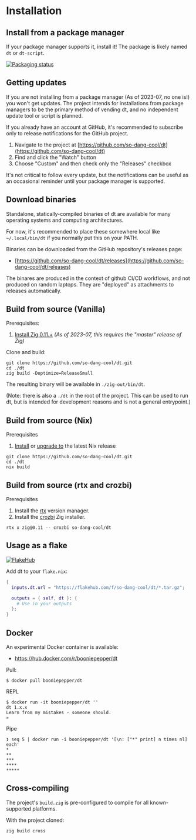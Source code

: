 # Installation


## Install from a package manager

If your package manager supports it, install it! The package is likely named `dt`
or `dt-script`.

[![Packaging status](https://repology.org/badge/vertical-allrepos/dt-script.svg)](https://repology.org/project/dt-script/versions)

## Getting updates

If you are not installing from a package manager (As of 2023-07, no one is!)
you won't get updates. The project intends for installations from package
managers to be the primary method of vending dt, and no independent update tool
or script is planned.

If you already have an account at GitHub, it's recommended to subscribe only to
release notifications for the GitHub project.

1. Navigate to the project at [https://github.com/so-dang-cool/dt](https://github.com/so-dang-cool/dt)
2. Find and click the "Watch" button
3. Choose "Custom" and then check only the "Releases" checkbox

It's not critical to follow every update, but the notifications can be useful
as an occasional reminder until your package manager is supported.


## Download binaries

Standalone, statically-compiled binaries of dt are available for many operating
systems and computing architectures.

For now, it's recommended to place these somewhere local like `~/.local/bin/dt`
if you normally put this on your PATH.

Binaries can be downloaded from the GitHub repository's releases page:

* [https://github.com/so-dang-cool/dt/releases](https://github.com/so-dang-cool/dt/releases)

The binares are produced in the context of github CI/CD workflows, and not
produced on random laptops. They are "deployed" as attachments to releases
automatically.


## Build from source (Vanilla)

Prerequisites:

1. [Install Zig 0.11.+](https://ziglang.org/download/)
   _(As of 2023-07, this requires the "master" release of Zig)_

Clone and build:

```
git clone https://github.com/so-dang-cool/dt.git
cd ./dt
zig build -Doptimize=ReleaseSmall
```

The resulting binary will be available in `./zig-out/bin/dt`.

(Note: there is also a `./dt` in the root of the project. This can be used
to run dt, but is intended for development reasons and is not a general
entrypoint.)


## Build from source (Nix)

Prerequisites

1. [Install][install-nix] or [upgrade to][upgrade-nix] the latest Nix release

```
git clone https://github.com/so-dang-cool/dt.git
cd ./dt
nix build
```

[install-nix]: https://nixos.org/manual/nix/unstable/installation/installation
[upgrade-nix]: https://nixos.org/manual/nix/unstable/installation/upgrading


## Build from source (rtx and crozbi)

Prerequisites

1. Install the [rtx](https://github.com/jdxcodes/rtx) version manager.
2. Install the [crozbi](https://github.com/so-dang-cool/crozbi) Zig installer.

```
rtx x zig@0.11 -- crozbi so-dang-cool/dt
```

## Usage as a flake

[![FlakeHub](https://img.shields.io/endpoint?url=https://flakehub.com/f/so-dang-cool/dt/badge)](https://flakehub.com/flake/so-dang-cool/dt)

Add dt to your `flake.nix`:

```nix
{
  inputs.dt.url = "https://flakehub.com/f/so-dang-cool/dt/*.tar.gz";

  outputs = { self, dt }: {
    # Use in your outputs
  };
}

```

## Docker

An experimental Docker container is available:

* https://hub.docker.com/r/booniepepper/dt

Pull:

```
$ docker pull booniepepper/dt
```

REPL

```
$ docker run -it booniepepper/dt ''
dt 1.x.x
Learn from my mistakes - someone should.
» 
```

Pipe

```
❯ seq 5 | docker run -i booniepepper/dt '[\n: ["*" print] n times nl] each'
*
**
***
****
*****
```


## Cross-compiling

The project's `build.zig` is pre-configured to compile for all
known-supported platforms.

With the project cloned:

```
zig build cross
```
